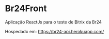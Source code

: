 # Br24Front
Aplicação ReactJs para o teste de Bitrix da Br24

Hospedado em: https://br24-api.herokuapp.com/
